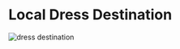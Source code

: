 # Local Dress Destination

![dress destination](https://assets.macysassets.com/dyn_img/creativepages/desktop-dress-destination-header.jpg)
